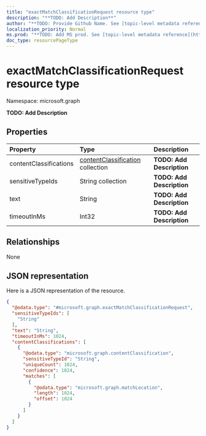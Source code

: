 ```yaml
---
title: "exactMatchClassificationRequest resource type"
description: "**TODO: Add Description**"
author: "**TODO: Provide Github Name. See [topic-level metadata reference](https://msgo.azurewebsites.net/add/document/guidelines/metadata.html#topic-level-metadata)**"
localization_priority: Normal
ms.prod: "**TODO: Add MS prod. See [topic-level metadata reference](https://msgo.azurewebsites.net/add/document/guidelines/metadata.html#topic-level-metadata)**"
doc_type: resourcePageType
---
```


# exactMatchClassificationRequest resource type


Namespace: microsoft.graph

**TODO: Add Description**

## Properties
|Property|Type|Description|
|:---|:---|:---|
|contentClassifications|[contentClassification](../resources/contentclassification.md) collection|**TODO: Add Description**|
|sensitiveTypeIds|String collection|**TODO: Add Description**|
|text|String|**TODO: Add Description**|
|timeoutInMs|Int32|**TODO: Add Description**|

## Relationships
None

## JSON representation
Here is a JSON representation of the resource.
<!-- {
  "blockType": "resource",
  "@odata.type": "microsoft.graph.exactMatchClassificationRequest"
}
-->
``` json
{
  "@odata.type": "#microsoft.graph.exactMatchClassificationRequest",
  "sensitiveTypeIds": [
    "String"
  ],
  "text": "String",
  "timeoutInMs": 1024,
  "contentClassifications": [
    {
      "@odata.type": "microsoft.graph.contentClassification",
      "sensitiveTypeId": "String",
      "uniqueCount": 1024,
      "confidence": 1024,
      "matches": [
        {
          "@odata.type": "microsoft.graph.matchLocation",
          "length": 1024,
          "offset": 1024
        }
      ]
    }
  ]
}
```

